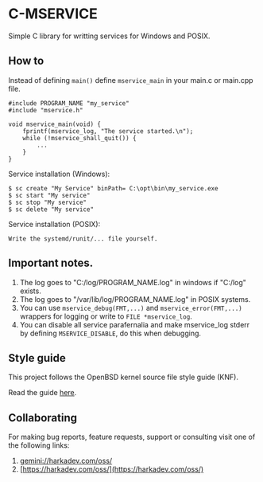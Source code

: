 # C-MSERVICE

Simple C library for writting services for Windows and POSIX.

## How to

Instead of defining `main()` define `mservice_main` in your main.c or
main.cpp file.

    #include PROGRAM_NAME "my_service"
    #include "mservice.h"
    
    void mservice_main(void) {
        fprintf(mservice_log, "The service started.\n");
        while (!mservice_shall_quit()) {
            ...
        }
    }
    
Service installation (Windows):

    $ sc create "My Service" binPath= C:\opt\bin\my_service.exe
    $ sc start "My service"
    $ sc stop "My service"
    $ sc delete "My service"

Service installation (POSIX):

    Write the systemd/runit/... file yourself.

## Important notes.

1. The log goes to "C:/log/PROGRAM_NAME.log" in windows if "C:/log" exists.
2. The log goes to "/var/lib/log/PROGRAM_NAME.log" in POSIX systems.
3. You can use `mservice_debug(FMT,...)` and `mservice_error(FMT,...)` wrappers for
   logging or write to `FILE *mservice_log`.
4. You can disable all service parafernalia and make mservice_log stderr by
   defining `MSERVICE_DISABLE`, do this when debugging.

## Style guide

This project follows the OpenBSD kernel source file style guide (KNF).

Read the guide [here](https://man.openbsd.org/style).

## Collaborating

For making bug reports, feature requests, support or consulting visit
one of the following links:

1. [gemini://harkadev.com/oss/](gemini://harkadev.com/oss/)
2. [https://harkadev.com/oss/](https://harkadev.com/oss/)
